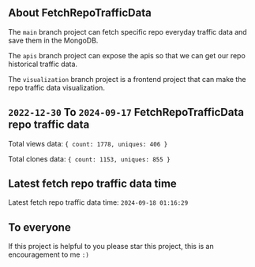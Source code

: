 ## About FetchRepoTrafficData

The `main` branch project can fetch specific repo everyday traffic data and save them in the MongoDB.

The `apis` branch project can expose the apis so that we can get our repo historical traffic data.

The `visualization` branch project is a frontend project that can make the repo traffic data visualization.

## `2022-12-30` To `2024-09-17` FetchRepoTrafficData repo traffic data

Total views data: `{ count: 1778, uniques: 406 }`

Total clones data: `{ count: 1153, uniques: 855 }`

## Latest fetch repo traffic data time

Latest fetch repo traffic data time: `2024-09-18 01:16:29`

## To everyone

If this project is helpful to you please star this project, this is an encouragement to me `:)`



